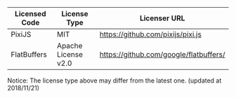 |Licensed Code  |License Type  |Licenser URL  |
|---|---|---|
|PixiJS  |MIT  |https://github.com/pixijs/pixi.js  |
|FlatBuffers  |Apache License v2.0  |https://github.com/google/flatbuffers/  |

Notice: The license type above may differ from the latest one. (updated at 2018/11/21)
